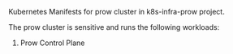 Kubernetes Manifests for prow cluster in k8s-infra-prow project.

The prow cluster is sensitive and runs the following workloads:
1. Prow Control Plane

